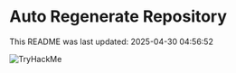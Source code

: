 # Auto Regenerate Repository

This README was last updated: 2025-04-30 04:56:52

 ![TryHackMe](https://tryhackme.com/badge/533634)